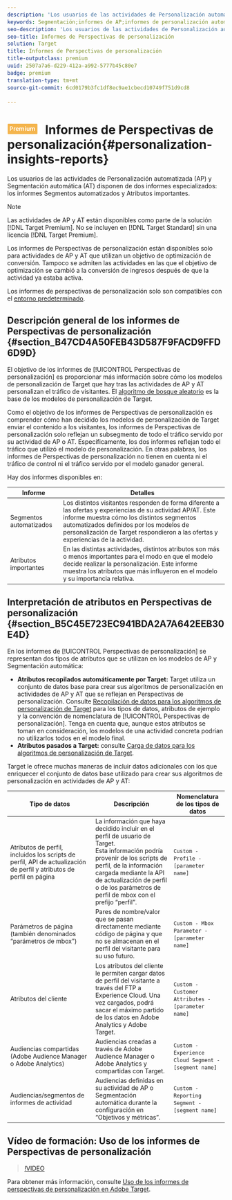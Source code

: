 ```yaml
---
description: 'Los usuarios de las actividades de Personalización automatizada (AP) y Segmentación automática (AT) disponen de dos informes especializados: los informes Segmentación automática y Atributos importantes.'
keywords: Segmentación;informes de AP;informes de personalización automatizada;segmentación automática;informe de segmentación automática;informes de segmentación automática;personalización;perspectivas;segmentos automatizados;faq;preguntas más frecuentes;atributos importantes
seo-description: 'Los usuarios de las actividades de Personalización automatizada (AP) y Segmentación automática (AT) disponen de dos informes especializados: los informes Segmentación automática y Atributos importantes.'
seo-title: Informes de Perspectivas de personalización
solution: Target
title: Informes de Perspectivas de personalización
title-outputclass: premium
uuid: 2507a7a6-d229-412a-a992-5777b45c80e7
badge: premium
translation-type: tm+mt
source-git-commit: 6cd0179b3fc1df8ec9ae1cbecd10749f751d9cd8

---
```



# ![PREMIUM](/help/assets/premium.png) Informes de Perspectivas de personalización{#personalization-insights-reports}

Los usuarios de las actividades de Personalización automatizada (AP) y Segmentación automática (AT) disponen de dos informes especializados: los informes Segmentos automatizados y Atributos importantes.

>[!NOTE]
>
>Las actividades de AP y AT están disponibles como parte de la solución [!DNL Target Premium]. No se incluyen en [!DNL Target Standard] sin una licencia [!DNL Target Premium].
>
>Los informes de Perspectivas de personalización están disponibles solo para actividades de AP y AT que utilizan un objetivo de optimización de conversión. Tampoco se admiten las actividades en las que el objetivo de optimización se cambió a la conversión de ingresos después de que la actividad ya estaba activa.
>
>Los informes de perspectivas de personalización solo son compatibles con el [entorno predeterminado](../../administrating-target/hosts.md).

## Descripción general de los informes de Perspectivas de personalización {#section_B47CD4A50FEB43D587F9FACD9FFD6D9D}

El objetivo de los informes de [!UICONTROL Perspectivas de personalización] es proporcionar más información sobre cómo los modelos de personalización de Target que hay tras las actividades de AP y AT personalizan el tráfico de visitantes. El [algoritmo de bosque aleatorio](/help/c-activities/t-automated-personalization/algo-random-forest.md) es la base de los modelos de personalización de Target.

Como el objetivo de los informes de Perspectivas de personalización es comprender cómo han decidido los modelos de personalización de Target enviar el contenido a los visitantes, los informes de Perspectivas de personalización solo reflejan un subsegmento de todo el tráfico servido por su actividad de AP o AT. Específicamente, los dos informes reflejan todo el tráfico que utilizó el modelo de personalización. En otras palabras, los informes de Perspectivas de personalización no tienen en cuenta ni el tráfico de control ni el tráfico servido por el modelo ganador general.

Hay dos informes disponibles en:

| Informe | Detalles |
|--- |--- |
| Segmentos automatizados | Los distintos visitantes responden de forma diferente a las ofertas y experiencias de su actividad AP/AT. Este informe muestra cómo los distintos segmentos automatizados definidos por los modelos de personalización de Target respondieron a las ofertas y experiencias de la actividad. |
| Atributos importantes | En las distintas actividades, distintos atributos son más o menos importantes para el modo en que el modelo decide realizar la personalización. Este informe muestra los atributos que más influyeron en el modelo y su importancia relativa. |

## Interpretación de atributos en Perspectivas de personalización {#section_B5C45E723EC941BDA2A7A642EEB30E4D}

En los informes de [!UICONTROL Perspectivas de personalización] se representan dos tipos de atributos que se utilizan en los modelos de AP y Segmentación automática:

* **Atributos recopilados automáticamente por Target:** Target utiliza un conjunto de datos base para crear sus algoritmos de personalización en actividades de AP y AT que se reflejan en Perspectivas de personalización. Consulte [Recopilación de datos para los algoritmos de personalización de Target](../../c-activities/t-automated-personalization/ap-data.md#reference_255BD3DE7AD04DC9B766E0BC78961058) para los tipos de datos, atributos de ejemplo y la convención de nomenclatura de [!UICONTROL Perspectivas de personalización]. Tenga en cuenta que, aunque estos atributos se toman en consideración, los modelos de una actividad concreta podrían no utilizarlos todos en el modelo final.
* **Atributos pasados a Target:** consulte   [Carga de datos para los algoritmos de personalización de Target](../../c-activities/t-automated-personalization/uploading-data-for-the-target-personalization-algorithms.md#concept_85EA505B37E54514A1C8AB91553FEED6).

Target le ofrece muchas maneras de incluir datos adicionales con los que enriquecer el conjunto de datos base utilizado para crear sus algoritmos de personalización en actividades de AP y AT:

| Tipo de datos | Descripción | Nomenclatura de los tipos de datos |
|--- |--- |--- |
| Atributos de perfil, incluidos los scripts de perfil, API de actualización de perfil y atributos de perfil en página | La información que haya decidido incluir en el perfil de usuario de Target.<br>Esta información podría provenir de los scripts de perfil, de la información cargada mediante la API de actualización de perfil o de los parámetros de perfil de mbox con el prefijo “perfil”. | `Custom - Profile - [parameter name]` |
| Parámetros de página (también denominados “parámetros de mbox”) | Pares de nombre/valor que se pasan directamente mediante código de página y que no se almacenan en el perfil del visitante para su uso futuro. | `Custom - Mbox Parameter - [parameter name]` |
| Atributos del cliente | Los atributos del cliente le permiten cargar datos de perfil del visitante a través del FTP a Experience Cloud. Una vez cargados, podrá sacar el máximo partido de los datos en Adobe Analytics y Adobe Target. | `Custom - Customer Attributes - [parameter name]` |
| Audiencias compartidas (Adobe Audience Manager o Adobe Analytics) | Audiencias creadas a través de Adobe Audience Manager o Adobe Analytics y compartidas con Target. | `Custom - Experience Cloud Segment - [segment name]` |
| Audiencias/segmentos de informes de actividad | Audiencias definidas en su actividad de AP o Segmentación automática durante la configuración en “Objetivos y métricas”. | `Custom - Reporting Segment - [segment name]` |

## Vídeo de formación: Uso de los informes de Perspectivas de personalización

>[!VIDEO](https://video.tv.adobe.com/v/25601/)

Para obtener más información, consulte [Uso de los informes de perspectivas de personalización en Adobe Target](https://helpx.adobe.com/target/kt/using/personalization-insights-report-feature-video-use.html).
